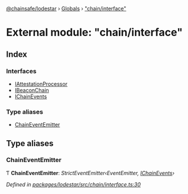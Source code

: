 [@chainsafe/lodestar](../README.md) › [Globals](../globals.md) › ["chain/interface"](_chain_interface_.md)

# External module: "chain/interface"

## Index

### Interfaces

* [IAttestationProcessor](../interfaces/_chain_interface_.iattestationprocessor.md)
* [IBeaconChain](../interfaces/_chain_interface_.ibeaconchain.md)
* [IChainEvents](../interfaces/_chain_interface_.ichainevents.md)

### Type aliases

* [ChainEventEmitter](_chain_interface_.md#chaineventemitter)

## Type aliases

###  ChainEventEmitter

Ƭ **ChainEventEmitter**: *StrictEventEmitter‹EventEmitter, [IChainEvents](../interfaces/_chain_interface_.ichainevents.md)›*

*Defined in [packages/lodestar/src/chain/interface.ts:30](https://github.com/ChainSafe/lodestar/blob/aa20a3bfb/packages/lodestar/src/chain/interface.ts#L30)*
